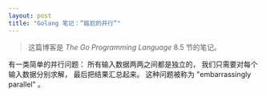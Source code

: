 ```yaml
---
layout: post
title: "Golang 笔记：“尴尬的并行”"
---
```


> 这篇博客是 *The Go Programming Language* 8.5 节的笔记。

有一类简单的并行问题：
所有输入数据两两之间都是独立的，
我们只需要对每个输入数据分别求解，
最后把结果汇总起来。
这种问题被称为 "embarrassingly parallel" 。
